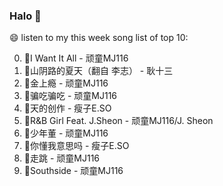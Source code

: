 

### Halo 👋

😄 listen to my this week song list of top 10:

0. 🌈I Want It All - 顽童MJ116
1. 🌈山阴路的夏天（翻自 李志） - 耿十三
2. 🌈金上瘾 - 顽童MJ116
3. 🌈骗吃骗吃 - 顽童MJ116
4. 🌈天的创作 - 瘦子E.SO
5. 🌈R&B Girl Feat. J.Sheon - 顽童MJ116/J. Sheon
6. 🌈少年董  - 顽童MJ116
7. 🌈你懂我意思吗 - 瘦子E.SO
8. 🌈走跳 - 顽童MJ116
9. 🌈Southside - 顽童MJ116

